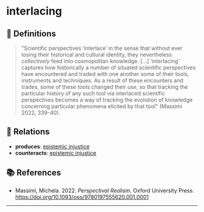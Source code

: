 # interlacing

## 📖 Definitions

> "Scientific perspectives ‘interlace’ in the sense that without ever losing their historical and cultural identity, they nevertheless _collectively_ feed into cosmopolitan knowledge. [...] ‘interlacing’ captures how historically a number of situated scientific perspectives have encountered and traded with one another some of their tools, instruments and techniques. As a result of these encounters and trades, some of these tools changed their _use_, so that tracking the particular history of any such tool via interlaced scientific perspectives becomes a way of tracking the evolution of knowledge concerning particular phenomena elicited by that tool" (Massimi 2022, 339-40).

## 🔗 Relations

- **produces**: [epistemic injustice](./epistemic-injustice.md)
- **counteracts**: [epistemic injustice](./epistemic-injustice.md)

## 📚 References

- Massimi, Michela. 2022. _Perspectival Realism_. Oxford University Press. https://doi.org/10.1093/oso/9780197555620.001.0001 

---

<script src="https://giscus.app/client.js"
                data-repo="natesheehan/conceptcartography"
                data-repo-id="R_kgDOPB5QiQ"
                data-category="General"
                data-category-id="DIC_kwDOPB5Qic4CsAxd"
                data-mapping="pathname"
                data-strict="0"
                data-reactions-enabled="1"
                data-emit-metadata="0"
                data-input-position="bottom"
                data-theme="catppuccin_mocha"
                data-lang="en"
                crossorigin="anonymous"
                async>
        </script>
        

